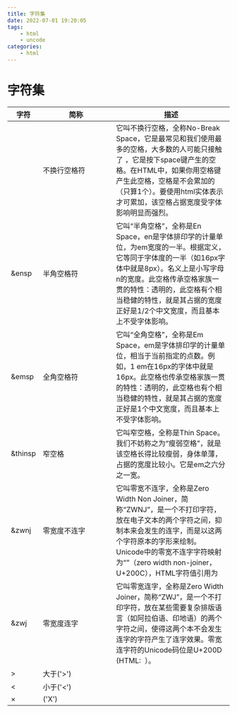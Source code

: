 ```yaml
---
title: 字符集
date: 2022-07-01 19:20:05
tags:
    - html
    - uncode
categories:
    - html
---
```


# 字符集

<table>
    <thead>
        <tr>
            <th style="width: 50px">字符</th>
            <th style="width: 150px">简称</th>
            <th>描述</th>
        <tr>
    </thead>
    <tbody>
        <tr>
            <td>&nbsp</td>
            <td>不换行空格符</td>
            <td>它叫不换行空格，全称No-Break Space，它是最常见和我们使用最多的空格，大多数的人可能只接触了 ，它是按下space键产生的空格。在HTML中，如果你用空格键产生此空格，空格是不会累加的（只算1个）。要使用html实体表示才可累加，该空格占据宽度受字体影响明显而强烈。</td>
        </tr>
        <tr>
            <td>&ensp</td>
            <td>半角空格符</td>
            <td>它叫“半角空格”，全称是En Space，en是字体排印学的计量单位，为em宽度的一半。根据定义，它等同于字体度的一半（如16px字体中就是8px）。名义上是小写字母n的宽度。此空格传承空格家族一贯的特性：透明的，此空格有个相当稳健的特性，就是其占据的宽度正好是1/2个中文宽度，而且基本上不受字体影响。</td>
        </tr>
        <tr>
            <td>&emsp</td>
            <td>全角空格符</td>
            <td>它叫“全角空格”，全称是Em Space，em是字体排印学的计量单位，相当于当前指定的点数。例如，1 em在16px的字体中就是16px。此空格也传承空格家族一贯的特性：透明的，此空格也有个相当稳健的特性，就是其占据的宽度正好是1个中文宽度，而且基本上不受字体影响。</td>
        </tr>
        <tr>
            <td>&thinsp</td>
            <td>窄空格</td>
            <td>它叫窄空格，全称是Thin Space。我们不妨称之为“瘦弱空格”，就是该空格长得比较瘦弱，身体单薄，占据的宽度比较小。它是em之六分之一宽。</td>
        </tr>
        <tr>
            <td>&zwnj</td>
            <td>零宽度不连字</td>
            <td>它叫零宽不连字，全称是Zero Width Non Joiner，简称“ZWNJ”，是一个不打印字符，放在电子文本的两个字符之间，抑制本来会发生的连字，而是以这两个字符原本的字形来绘制。Unicode中的零宽不连字字符映射为“”（zero width non-joiner，U+200C），HTML字符值引用为</td>
        </tr>
        <tr>
            <td>&zwj</td>
            <td>零宽度连字</td>
            <td>它叫零宽连字，全称是Zero Width Joiner，简称“ZWJ”，是一个不打印字符，放在某些需要复杂排版语言（如阿拉伯语、印地语）的两个字符之间，使得这两个本不会发生连字的字符产生了连字效果。零宽连字符的Unicode码位是U+200D (HTML: ‍ ‍）。</td>
        </tr>
        <tr>
            <td>&gt</td>
            <td>大于('>')</td>
            <td></td>
        </tr>
        <tr>
            <td>&lt</td>
            <td>小于('<')</td>
            <td></td>
        </tr>
        <tr>
            <td>&times</td>
            <td>('X')</td>
            <td></td>
        </tr>
    </tbody>
</table>

